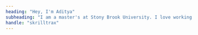 ```yaml
---
heading: "Hey, I'm Aditya"
subheading: "I am a master's at Stony Brook University. I love working on android applications and backend systems. Let's build something together 👋"
handle: "skrilltrax"
---
```

